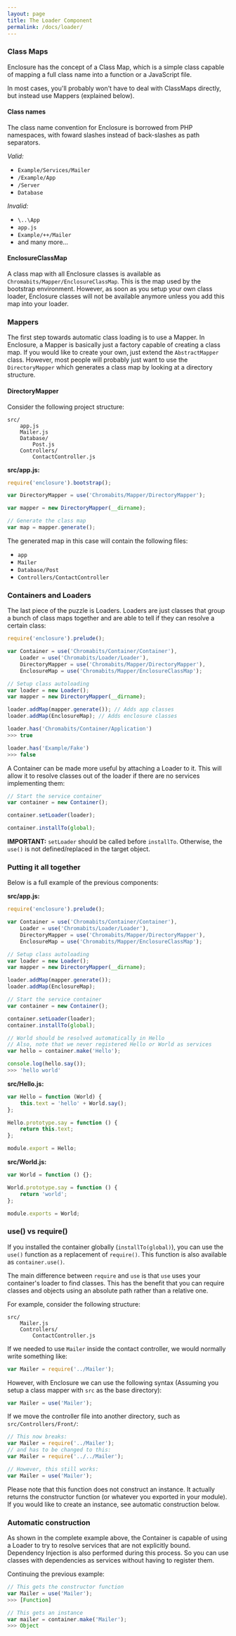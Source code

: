 ```yaml
---
layout: page
title: The Loader Component
permalink: /docs/loader/
---
```


### Class Maps

Enclosure has the concept of a Class Map, which is a simple class capable of mapping a full class name into a function or a JavaScript file.

In most cases, you'll probably won't have to deal with ClassMaps directly, but instead use Mappers (explained below).

#### Class names

The class name convention for Enclosure is borrowed from PHP namespaces, with foward slashes instead of back-slashes as path separators.

_Valid:_

- `Example/Services/Mailer`
- `/Example/App`
- `/Server`
- `Database`

_Invalid:_

- `\..\App`
- `app.js`
- `Example/++/Mailer`
- and many more...

#### EnclosureClassMap

A class map with all Enclosure classes is available as `Chromabits/Mapper/EnclosureClassMap`. This is the map used by the bootstrap environment. However, as soon as you setup your own class loader, Enclosure classes will not be available anymore unless you add this map into your loader.

### Mappers

The first step towards automatic class loading is to use a Mapper. In Enclosure, a Mapper is basically just a factory capable of creating a class map. If you would like to create your own, just extend the `AbstractMapper` class. However, most people will probably just want to use the `DirectoryMapper` which generates a class map by looking at a directory structure.

#### DirectoryMapper

Consider the following project structure:

```
src/
    app.js
    Mailer.js
    Database/
        Post.js
    Controllers/
        ContactController.js
```

__src/app.js:__

```js
require('enclosure').bootstrap();

var DirectoryMapper = use('Chromabits/Mapper/DirectoryMapper');

var mapper = new DirectoryMapper(__dirname);

// Generate the class map
var map = mapper.generate();
```

The generated map in this case will contain the following files:

- `app`
- `Mailer`
- `Database/Post`
- `Controllers/ContactController`

### Containers and Loaders

The last piece of the puzzle is Loaders. Loaders are just classes that group a bunch of class maps together and are able to tell if they can resolve a certain class:

```js
require('enclosure').prelude();

var Container = use('Chromabits/Container/Container'),
    Loader = use('Chromabits/Loader/Loader'),
    DirectoryMapper = use('Chromabits/Mapper/DirectoryMapper'),
    EnclosureMap = use('Chromabits/Mapper/EnclosureClassMap');

// Setup class autoloading
var loader = new Loader();
var mapper = new DirectoryMapper(__dirname);

loader.addMap(mapper.generate()); // Adds app classes
loader.addMap(EnclosureMap); // Adds enclosure classes

loader.has('Chromabits/Container/Application') 
>>> true

loader.has('Example/Fake') 
>>> false
```

A Container can be made more useful by attaching a Loader to it. This will allow it to resolve classes out of the loader if there are no services implementing them:

```js
// Start the service container
var container = new Container();

container.setLoader(loader);

container.installTo(global);
```

__IMPORTANT:__ `setLoader` should be called before `installTo`. Otherwise, the `use()` is not defined/replaced in the target object.

### Putting it all together

Below is a full example of the previous components:

__src/app.js:__

```js
require('enclosure').prelude();

var Container = use('Chromabits/Container/Container'),
    Loader = use('Chromabits/Loader/Loader'),
    DirectoryMapper = use('Chromabits/Mapper/DirectoryMapper'),
    EnclosureMap = use('Chromabits/Mapper/EnclosureClassMap');

// Setup class autoloading
var loader = new Loader();
var mapper = new DirectoryMapper(__dirname);

loader.addMap(mapper.generate());
loader.addMap(EnclosureMap);

// Start the service container
var container = new Container();

container.setLoader(loader);
container.installTo(global);

// World should be resolved automatically in Hello
// Also, note that we never registered Hello or World as services
var hello = container.make('Hello');

console.log(hello.say());
>>> 'hello world'
```

__src/Hello.js:__

```js
var Hello = function (World) {
    this.text = 'hello' + World.say();
};

Hello.prototype.say = function () {
    return this.text;
};

module.export = Hello;
```

__src/World.js:__

```js
var World = function () {};

World.prototype.say = function () {
    return 'world';
};

module.exports = World;
```

### use() vs require()

If you installed the container globally (`installTo(global)`), you can use the `use()` function as a replacement of `require()`. This function is also available as `container.use()`.

The main difference between `require` and `use` is that `use` uses your container's loader to find classes. This has the benefit that you can require classes and objects using an absolute path rather than a relative one.

For example, consider the following structure:

```
src/
    Mailer.js
    Controllers/
        ContactController.js
```

If we needed to use `Mailer` inside the contact controller, we would normally write something like:

```js
var Mailer = require('../Mailer');
```
However, with Enclosure we can use the following syntax (Assuming you setup a class mapper with `src` as the base directory):

```js
var Mailer = use('Mailer');
```

If we move the controller file into another directory, such as `src/Controllers/Front/`:

```js
// This now breaks:
var Mailer = require('../Mailer');
// and has to be changed to this:
var Mailer = require('../../Mailer');

// However, this still works:
var Mailer = use('Mailer');
```

Please note that this function does not construct an instance. It actually returns the constructor function (or whatever you exported in your module). If you would like to create an instance, see automatic construction below.

### Automatic construction

As shown in the complete example above, the Container is capable of using a Loader to try to resolve services that are not explicitly bound. Dependency Injection is also performed during this process. So you can use classes with dependencies as services without having to register them. 

Continuing the previous example:

```js
// This gets the constructor function
var Mailer = use('Mailer');
>>> [Function]

// This gets an instance
var mailer = container.make('Mailer');
>>> Object
```
